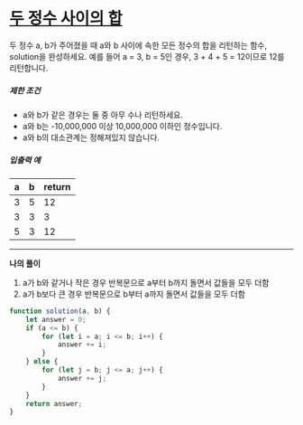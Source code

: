 # [두 정수 사이의 합](https://programmers.co.kr/learn/courses/30/lessons/12912)

두 정수 a, b가 주어졌을 때 a와 b 사이에 속한 모든 정수의 합을 리턴하는 함수, solution을 완성하세요.
예를 들어 a = 3, b = 5인 경우, 3 + 4 + 5 = 12이므로 12를 리턴합니다.

##### 제한 조건

- a와 b가 같은 경우는 둘 중 아무 수나 리턴하세요.
- a와 b는 -10,000,000 이상 10,000,000 이하인 정수입니다.
- a와 b의 대소관계는 정해져있지 않습니다.

##### 입출력 예

| a    | b    | return |
| ---- | ---- | ------ |
| 3    | 5    | 12     |
| 3    | 3    | 3      |
| 5    | 3    | 12     |



---

**나의 풀이**

1. a가 b와 같거나 작은 경우 반복문으로 a부터 b까지 돌면서 값들을 모두 더함
2. a가 b보다 큰 경우 반복문으로 b부터 a까지 돌면서 값들을 모두 더함

~~~javascript
function solution(a, b) {
    let answer = 0;
    if (a <= b) {
        for (let i = a; i <= b; i++) {
            answer += i;
        }
    } else {
        for (let j = b; j <= a; j++) {
            answer += j;
        }
    }
    return answer;
}
~~~

